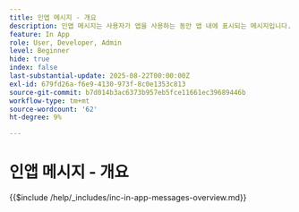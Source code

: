 ```yaml
---
title: 인앱 메시지 - 개요
description: 인앱 메시지는 사용자가 앱을 사용하는 동안 앱 내에 표시되는 메시지입니다. 앱 위에 표시되는 오버레이 유형 메시지입니다. 잠금 화면이나 앱 외부에 팝업하지 않고 사용자가 앱을 탐색하는 동안 배너, 팝업 또는 작은 카드로 표시됩니다.
feature: In App
role: User, Developer, Admin
level: Beginner
hide: true
index: false
last-substantial-update: 2025-08-22T00:00:00Z
exl-id: 679fd26a-f6e9-4130-973f-8c0e1353c813
source-git-commit: b7d014b3ac6373b957eb5fce11661ec39689446b
workflow-type: tm+mt
source-wordcount: '62'
ht-degree: 9%

---
```


# 인앱 메시지 - 개요

{{$include /help/_includes/inc-in-app-messages-overview.md}}
